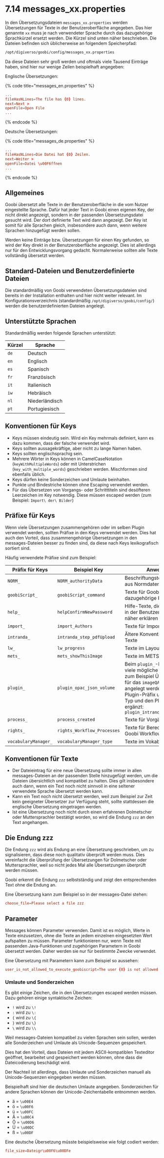 # 7.14 messages\_xx.properties

In den Übersetzungsdateien `messages_xx.properties` werden Übersetzungen für Texte in der Benutzeroberfläche angegeben. Das hier genannte `xx` muss je nach verwendeter Sprache durch das dazugehörige Sprachkürzel ersetzt werden. Die Kürzel sind unten näher beschrieben. Die Dateien befinden sich üblicherweise an folgendem Speicherpfad:

```bash
/opt/digiverso/goobi/config/messages_xx.properties
```

Da diese Dateien sehr groß werden und oftmals viele Tausend Einträge haben, sind hier nur wenige Zeilen beispielhaft angegeben:

Englische Übersetzungen:

{% code title="messages_en.properties" %}
```toml
...
fileHasNLines=The file has {0} lines.
next=Next >
openFile=Open File
...
```
{% endcode %}

Deutsche Übersetzungen:

{% code title="messages_de.properties" %}
```toml
...
fileHasNLines=Die Datei hat {0} Zeilen.
next=Weiter >
openFile=Datei \u00F6ffnen
...
```
{% endcode %}

## Allgemeines

Goobi übersetzt alle Texte in der Benutzeroberfläche in die vom Nutzer eingestellte Sprache. Dafür hat jeder Text in Goobi einen eigenen Key, der nicht direkt angezeigt, sondern in der passenden Übersetzungsdatei gesucht wird. Der dort definierte Text wird dann angezeigt. Der Key ist somit für alle Sprachen gleich, insbesondere auch dann, wenn weitere Sprachen hinzugefügt werden sollen.

Werden keine Einträge bzw. Übersetzungen für einen Key gefunden, so wird der Key direkt in der Benutzeroberfläche angezeigt. Dies ist allerdings nur für den Entwicklungsvorgang gedacht. Normalerweise sollten alle Texte vollständig übersetzt werden.

## Standard-Dateien und Benutzerdefinierte Dateien

Die standardmäßig von Goobi verwendeten Übersetzungsdateien sind bereits in der Installation enthalten und hier nicht weiter relevant. Im Konfigurationsverzeichnis (standardmäßig `/opt/digiverso/goobi/config/`) werden die benutzerdefinierten Dateien angelegt.

## Unterstützte Sprachen

Standardmäßig werden folgende Sprachen unterstützt:

| Kürzel | Sprache        |
| ------ | -------------- |
| `de`   | Deutsch        |
| `en`   | Englisch       |
| `es`   | Spanisch       |
| `fr`   | Französisch    |
| `it`   | Italienisch    |
| `iw`   | Hebräisch      |
| `nl`   | Niederländisch |
| `pt`   | Portugiesisch  |

## Konventionen für Keys

* Keys müssen eindeutig sein. Wird ein Key mehrmals definiert, kann es dazu kommen, dass der falsche verwendet wird.
* Keys sollten aussagekräftige, aber nicht zu lange Namen haben.
* Keys sollten englischsprachig sein.
* Mehrere Wörter in Keys können in CamelCaseNotation (`keyWithMultipleWords`) oder mit Unterstrichen (`key_with_multiple_words`) geschrieben werden. Mischformen sind ebenfalls üblich.
* Keys dürfen keine Sonderzeichen und Umlaute beinhalten.
* Punkte und Bindestriche können ohne Escaping verwendet werden.
* Für das Übersetzen von Vorgangs- oder Schritttiteln sind desöfteren Leerzeichen im Key notwendig. Diese müssen escaped werden (zum Beispiel: `Import\ der\ Bilder`)

## Präfixe für Keys

Wenn viele Übersetzungen zusammengehören oder im selben Plugin verwendet werden, sollten Präfixe in den Keys verwendet werden. Dies hat auch den Vorteil, dass zusammengehörige Übersetzungen in den messages-Dateien besser zu finden sind, da diese nach Keys lexikografisch sortiert sind.

Häufig verwendete Präfixe sind zum Beispiel:

| Präfix für Keys      | Beispiel Key                | Anwendung |
| -------------------- | --------------------------- | ------------------------------------------------ |
| `NORM_`              | `NORM_authorityData`        | Beschriftungstexte für Daten aus Normdatenbanken |
| `goobiScript_`       | `goobiScript_command`       | Texte für GoobiScripts und dazugehörige Funktionen |
| `help_`              | `helpConfirmNewPassword`    | Hilfe-Texte, die die Funktionen in der Benutzeroberfläche näher erklären |
| `import_`            | `import_Authors`            | Texte für Import-Funktionen |
| `intranda_`          | `intranda_step_pdfUpload`   | Ältere Konvention für Plugin-Texte |
| `lw_`                | `lw_progress`               | Texte im LayoutWizzard |
| `mets_`              | `mets_showThisImage`        | Texte im METS-Editor |
| `plugin_`            | `plugin_opac_json_volume`   | Beim `plugin_`-Präfix gibt es viele mögliche Präfixe. Sollen zum Beispiel Übersetzungen für das `imageQA`-Plugin angelegt werden, so wird der Plugin-Präfix um den Plugin-Typ und den Plugin-Namen ergänzt: `plugin_intranda_step_imageQA_` |
| `process_`           | `process_created`           | Texte für Vorgänge |
| `rights_`            | `rights_Workflow_Processes` | Texte für Berechtigungen in Goobi Workflow oder Plugins |
| `vocabularyManager_` | `vocabularyManager_type`    | Texte im Vokabelmanager |

## Konventionen für Texte

* Der Dateieintrag für eine neue Übersetzung sollte immer in allen messages-Dateien an der passenden Stelle hinzugefügt werden, um die Dateien übersichtlich und kompatibel zu halten. Dies gilt insbesondere auch dann, wenn ein Text noch nicht sinnvoll in eine seltener verwendete Sprache übersetzt werden kann.
* Kann ein Text noch nicht übersetzt werden, weil zum Beispiel zur Zeit kein geeigneter Übersetzer zur Verfügung steht, sollte stattdessen die englische Übersetzung eingetragen werden.
* Ist eine Übersetzung noch nicht durch einen erfahrenen Dolmetscher oder Muttersprachler bestätigt worden, so wird die Endung `zzz` an den Text angehangen.

## Die Endung zzz

Die Endung `zzz` wird als Endung an eine Übersetzung geschrieben, um zu signalisieren, dass diese noch qualitativ überprüft werden muss. Dies vereinfacht die Überprüfung der Übersetzungen für Dolmetscher oder Muttersprachler, weil so nicht jedes Mal alle Übersetzungen überprüft werden müssen.

Goobi erkennt die Endung `zzz` selbstständig und zeigt den entsprechenden Text ohne die Endung an.

Eine Übersetzung kann zum Beispiel so in der messages-Datei stehen:

``` toml
choose_file=Please select a file zzz
```

## Parameter

Messages können Parameter verwenden. Damit ist es möglich, Werte in Texte einzusetzen, ohne die Texte an jedem einzelnen eingesetzten Wert aufspalten zu müssen. Parameter funktionieren nur, wenn Texte mit passenden Java-Funktionen und zugehörigen Parametern in Goobi übersetzt werden. Daher werden sie nur für bestimmte Zwecke verwendet.

Eine Übersetzung mit Parametern kann zum Beispiel so aussehen:

```toml
user_is_not_allowed_to_execute_goobiscript=The user {0} is not allowed to execute the goobi script {1}.
```

### Umlaute und Sonderzeichen

Es gibt einige Zeichen, die in den Übersetzungen escaped werden müssen. Dazu gehören einige syntaktische Zeichen:

* `!` wird zu `\!`
* `:` wird zu `\:`
* `{` wird zu `\{`
* `}` wird zu `\}`
* `\` wird zu `\\`

Weil messages-Dateien kompatibel zu vielen Sprachen sein sollen, werden alle Sonderzeichen und Umlaute als Unicode-Sequenzen gespeichert.

Dies hat den Vorteil, dass Dateien mit jedem ASCII-kompatiblen Texteditor geöffnet, bearbeitet und gespeichert werden können, ohne dass die Dateicodierung beschädigt wird.

Der Nachteil ist allerdings, dass Umlaute und Sonderzeichen manuell als Unicode-Sequenzen eingegeben werden müssen.

Beispielhaft sind hier die deutschen Umlaute angegeben. Sonderzeichen für andere Sprachen können der Unicode-Zeichentabelle entnommen werden.

* ä = `\u00E4`
* ö = `\u00F6`
* ü = `\u00FC`
* Ä = `\u00C4`
* Ö = `\u00D6`
* Ü = `\u00DC`
* ß = `\u00DF`

Eine deutsche Übersetzung müsste beispielsweise wie folgt codiert werden:

```toml
file_size=Dateigr\u00F6\u00DFe
```
